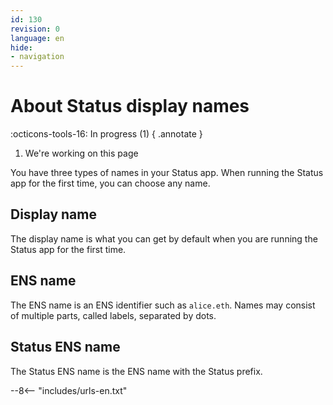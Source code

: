 ```yaml
---
id: 130
revision: 0
language: en
hide:
- navigation
---
```


# About Status display names

:octicons-tools-16: In progress (1)
{ .annotate }

1. We're working on this page

You have three types of names in your Status app.
When running the Status app for the first time, you can choose any name.

## Display name

The display name is what you can get by default when you are running the Status 
app for the first time.

## ENS name

The ENS name is an ENS identifier such as `alice.eth`. Names may consist of 
multiple parts, called labels, separated by dots.

## Status ENS name

The Status ENS name is the ENS name with the Status prefix.


--8<-- "includes/urls-en.txt"
